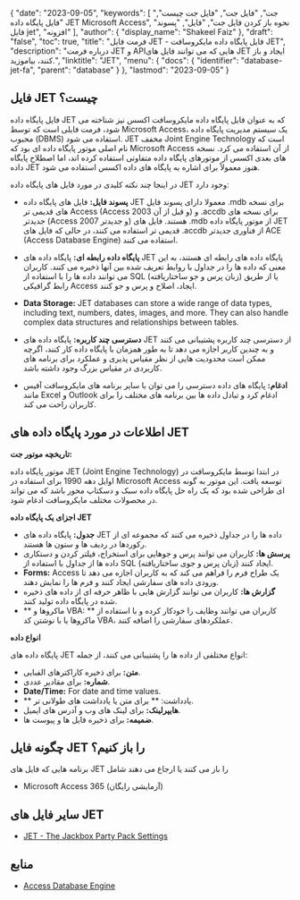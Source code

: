 {
  "date": "2023-09-05",
  "keywords": [
"جت",
"فایل جت",
"فایل جت چیست",
"فایل پایگاه داده JET Microsoft Access",
"نحوه باز کردن فایل جت",
"فایل",
"پسوند فایل jet",
"افزونه"
],
  "author": {
    "display_name": "Shakeel Faiz"
},
  "draft": "false",
  "toc": true,
  "title": "فرمت فایل JET - فایل پایگاه داده مایکروسافت JET",
  "description": "درباره فرمت JET و APIهایی که می توانند فایل های JET ایجاد و باز کنند، بیاموزید.",
  "linktitle": "JET",
  "menu": {
    "docs": {
      "identifier": "database-jet-fa",
      "parent": "database"
}
},
  "lastmod": "2023-09-05"
}

## فایل JET چیست؟

فایل پایگاه داده JET که به عنوان فایل پایگاه داده مایکروسافت اکسس نیز شناخته می شود، فرمت فایلی است که توسط Microsoft Access، یک سیستم مدیریت پایگاه داده محبوب (DBMS) استفاده می شود. JET مخفف Joint Engine Technology است که نام اصلی موتور پایگاه داده ای بود که Microsoft Access از آن استفاده می کرد. نسخه های بعدی اکسس از موتورهای پایگاه داده متفاوتی استفاده کرده اند، اما اصطلاح پایگاه داده JET هنوز معمولاً برای اشاره به پایگاه های داده اکسس استفاده می شود.

در اینجا چند نکته کلیدی در مورد فایل های پایگاه داده JET وجود دارد:

- **پسوند فایل:** فایل های پایگاه داده JET معمولا دارای پسوند فایل .mdb برای نسخه های قدیمی تر Access (Access 2003 و قبل از آن) و .accdb برای نسخه های جدیدتر (Access 2007 و جدیدتر) هستند. فایل های .mdb از موتور پایگاه داده JET قدیمی تر استفاده می کنند، در حالی که فایل های .accdb از فناوری جدیدتر ACE (Access Database Engine) استفاده می کنند.

- **پایگاه داده رابطه ای:** پایگاه داده های JET پایگاه داده های رابطه ای هستند، به این معنی که داده ها را در جداول با روابط تعریف شده بین آنها ذخیره می کنند. کاربران می توانند داده ها را با استفاده از SQL (زبان پرس و جو ساختاریافته) یا از طریق رابط گرافیکی Access ایجاد، اصلاح و پرس و جو کنند.

- **Data Storage:** JET databases can store a wide range of data types, including text, numbers, dates, images, and more. They can also handle complex data structures and relationships between tables.

- **دسترسی چند کاربره:** پایگاه داده های JET از دسترسی چند کاربره پشتیبانی می کنند و به چندین کاربر اجازه می دهد تا به طور همزمان با پایگاه داده کار کنند، اگرچه ممکن است محدودیت هایی از نظر مقیاس پذیری و عملکرد برای برنامه های کاربردی در مقیاس بزرگ وجود داشته باشد.

- **ادغام:** پایگاه های داده دسترسی را می توان با سایر برنامه های مایکروسافت آفیس مانند Excel و Outlook ادغام کرد و تبادل داده ها بین برنامه های مختلف را برای کاربران راحت می کند.

## اطلاعات در مورد پایگاه داده های JET

**تاریخچه موتور جت:**

موتور پایگاه داده JET (Joint Engine Technology) در ابتدا توسط مایکروسافت در اوایل دهه 1990 برای استفاده در Microsoft Access توسعه یافت. این موتور به گونه ای طراحی شده بود که یک راه حل پایگاه داده سبک و دسکتاپ محور باشد که می تواند در محصولات مختلف مایکروسافت ادغام شود.

**اجزای یک پایگاه داده JET**

- **جدول:** پایگاه داده های JET داده ها را در جداول ذخیره می کنند که مجموعه ای از رکوردها در ردیف ها و ستون ها هستند.
- **پرسش ها:** کاربران می توانند پرس و جوهایی برای استخراج، فیلتر کردن و دستکاری داده ها از جداول با استفاده از SQL (زبان پرس و جوی ساختاریافته) ایجاد کنند.
- **Forms:** Access یک طراح فرم را فراهم می کند که به کاربران اجازه می دهد تا ورودی داده های سفارشی ایجاد کنند و فرم ها را نمایش دهند.
- **گزارش ها:** کاربران می توانند گزارش هایی با ظاهر حرفه ای از داده های ذخیره شده در پایگاه داده تولید کنند.
- ** ماکروها و VBA: ** کاربران می توانند وظایف را خودکار کرده و با استفاده از ماکروها یا با نوشتن کد VBA، عملکردهای سفارشی را اضافه کنند.

**انواع داده**

پایگاه داده های JET انواع مختلفی از داده ها را پشتیبانی می کنند، از جمله:

- **متن:** برای ذخیره کاراکترهای الفبایی.
- **شماره:** برای مقادیر عددی.
- **Date/Time:** For date and time values.
- ** یادداشت: ** برای متن یا یادداشت های طولانی تر.
- **هایپرلینک:** برای لینک های وب و آدرس های ایمیل.
- **ضمیمه:** برای ذخیره فایل ها و پیوست ها.

## چگونه فایل JET را باز کنیم؟

برنامه هایی که فایل های JET را باز می کنند یا ارجاع می دهند شامل

- Microsoft Access 365 (آزمایشی رایگان)

## سایر فایل های JET

- [JET - The Jackbox Party Pack Settings](/settings/jet/)


## منابع
* [Access Database Engine](https://en.wikipedia.org/wiki/Access_Database_Engine)



